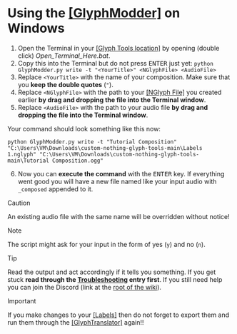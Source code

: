 # Using the [\[GlyphModder\]](../1_Terminology.md#glyphmodder) on Windows
1. Open the Terminal in your [\[Glyph Tools location\]](../1_Terminology.md#glyph-tools-location) by opening (double click) *Open_Terminal_Here.bat*.
2. Copy this into the Terminal but do not press <kbd>ENTER</kbd> just yet: `python GlyphModder.py write -t "<YourTitle>" <NGlyphFile> <AudioFile>`
3. Replace `<YourTitle>` with the name of your composition. Make sure that you **keep the double quotes** (`"`).
4. Replace `<NGlyphFile>` with the path to your [\[NGlyph File\]](../1_Terminology.md#nglyph-file) you created earlier **by drag and dropping the file into the Terminal window**.
5. Replace `<AudioFile>` with the path to your audio file **by drag and dropping the file into the Terminal window**.

Your command should look something like this now:
```
python GlyphModder.py write -t "Tutorial Composition" "C:\Users\VM\Downloads\custom-nothing-glyph-tools-main\Labels 1.nglyph" "C:\Users\VM\Downloads\custom-nothing-glyph-tools-main\Tutorial Composition.ogg"
```

6. Now you can **execute the command** with the <kbd>ENTER</kbd> key. If everything went good you will have a new file named like your input audio with `_composed` appended to it.
> [!CAUTION]
> An existing audio file with the same name will be overridden without notice!

> [!NOTE]
> The script might ask for your input in the form of yes (`y`) and no (`n`).

> [!TIP]
> Read the output and act accordingly if it tells you something. If you get stuck **read through the [Troubleshooting](../7_Troubleshooting.md) entry first**. If you still need help you can join the Discord (link at the [root of the wiki](../README.md#need-help)).

> [!IMPORTANT]
> If you make changes to your [\[Labels\]](../1_Terminology.md#label) then do not forget to export them and run them through the [\[GlyphTranslator\]](../1_Terminology.md#glyphtranslator) again!!